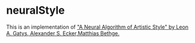 # neuralStyle
This is an implementation of ["A Neural Algorithm of Artistic Style" by Leon A. Gatys, Alexander S. Ecker,Matthias Bethge.](https://arxiv.org/abs/1508.06576)   



